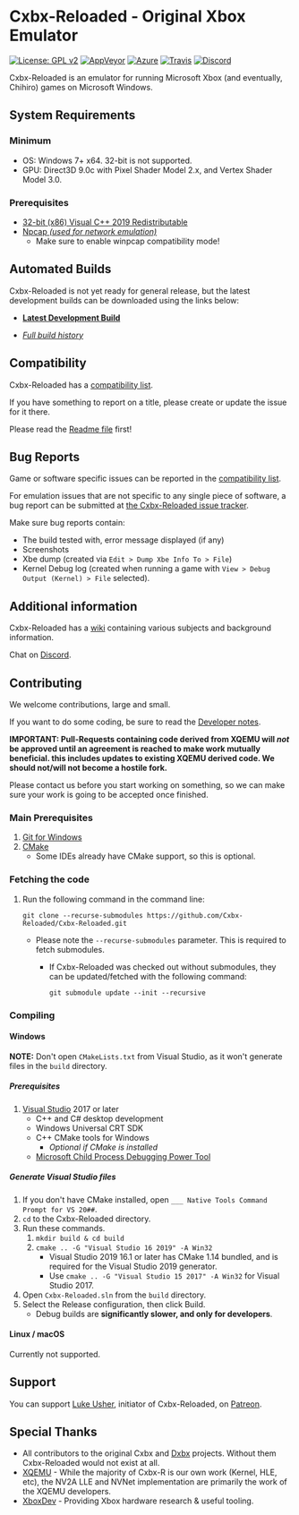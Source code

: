 # Cxbx-Reloaded - Original Xbox Emulator
[![License: GPL v2](https://img.shields.io/badge/License-GPL%20v2-blue.svg)](https://img.shields.io/badge/License-GPL%20v2-blue.svg)
[![AppVeyor](https://ci.appveyor.com/api/projects/status/iao43irxl3umbp33?svg=true)](https://ci.appveyor.com/project/SoullessSentinel/cxbx-reloaded)
[![Azure](https://Cxbx-Reloaded.visualstudio.com/Cxbx-Reloaded/_apis/build/status/Cxbx-Reloaded.Cxbx-Reloaded?branchName=develop)](https://Cxbx-Reloaded.visualstudio.com/Cxbx-Reloaded/_build/latest?definitionId=7&branchName=develop)
[![Travis](https://travis-ci.org/Cxbx-Reloaded/Cxbx-Reloaded.svg?branch=develop)](https://travis-ci.org/Cxbx-Reloaded/Cxbx-Reloaded)
[![Discord](https://img.shields.io/badge/chat-on%20discord-7289da.svg?logo=discord)](https://discord.gg/26Xjx23)

Cxbx-Reloaded is an emulator for running Microsoft Xbox (and eventually, Chihiro) games on Microsoft Windows.

## System Requirements
### Minimum
  * OS: Windows 7+ x64. 32-bit is not supported.
  * GPU: Direct3D 9.0c with Pixel Shader Model 2.x, and Vertex Shader Model 3.0.

### Prerequisites
  * [32-bit (x86) Visual C++ 2019 Redistributable](https://aka.ms/vs/16/release/vc_redist.x86.exe)
  * [Npcap *(used for network emulation)*](https://nmap.org/npcap/#download)
    * Make sure to enable winpcap compatibility mode!

## Automated Builds
Cxbx-Reloaded is not yet ready for general release, but the latest development builds can be downloaded using the links below:

  * **[Latest Development Build](https://ci.appveyor.com/api/projects/SoullessSentinel/cxbx-reloaded/artifacts/Release.zip?branch=develop&job=Configuration:%20Release&pr=false)**

  * *[Full build history](https://ci.appveyor.com/project/SoullessSentinel/cxbx-reloaded/history)*

## Compatibility
Cxbx-Reloaded has a [compatibility list](https://github.com/Cxbx-Reloaded/game-compatibility#cxbx-reloaded-game-compatibility-project).

If you have something to report on a title, please create or update the issue for it there.

Please read the [Readme file](https://github.com/Cxbx-Reloaded/game-compatibility/blob/master/README.md) first!

## Bug Reports
Game or software specific issues can be reported in the [compatibility list](https://github.com/Cxbx-Reloaded/game-compatibility#cxbx-reloaded-game-compatibility-project).

For emulation issues that are not specific to any single piece of software, a bug report can be submitted at [the Cxbx-Reloaded issue tracker](https://github.com/Cxbx-Reloaded/Cxbx-Reloaded/issues).

Make sure bug reports contain:
  * The build tested with, error message displayed (if any)
  * Screenshots 
  * Xbe dump (created via `Edit > Dump Xbe Info To > File`)
  * Kernel Debug log (created when running a game with `View > Debug Output (Kernel) > File` selected).

## Additional information
Cxbx-Reloaded has a [wiki](https://github.com/Cxbx-Reloaded/Cxbx-Reloaded/wiki) containing various subjects and background information.

Chat on [Discord](https://discord.gg/26Xjx23).

## Contributing
We welcome contributions, large and small.

If you want to do some coding, be sure to read the [Developer notes](https://github.com/Cxbx-Reloaded/Cxbx-Reloaded/wiki/Developer-notes).

**IMPORTANT: Pull-Requests containing code derived from XQEMU will _not_ be approved until an agreement is reached to make work mutually beneficial. this includes updates to existing XQEMU derived code. We should not/will not become a hostile fork.**

Please contact us before you start working on something, so we can make sure your work is going to be accepted once finished.

### Main Prerequisites
1. [Git for Windows](https://git-scm.com)
2. [CMake](https://cmake.org)
    * Some IDEs already have CMake support, so this is optional.

### Fetching the code
1. Run the following command in the command line:

    `git clone --recurse-submodules https://github.com/Cxbx-Reloaded/Cxbx-Reloaded.git`
    * Please note the `--recurse-submodules` parameter. This is required to fetch submodules.
      * If Cxbx-Reloaded was checked out without submodules, they can be updated/fetched with the following command:

        `git submodule update --init --recursive`

### Compiling

#### Windows
**NOTE:** Don't open `CMakeLists.txt` from Visual Studio, as it won't generate files in the `build` directory.

##### Prerequisites
1. [Visual Studio](https://visualstudio.microsoft.com/downloads/) 2017 or later
    * C++ and C# desktop development
    * Windows Universal CRT SDK
    * C++ CMake tools for Windows
      * *Optional if CMake is installed*
    * [Microsoft Child Process Debugging Power Tool](https://marketplace.visualstudio.com/items?itemName=vsdbgplat.MicrosoftChildProcessDebuggingPowerTool)

##### Generate Visual Studio files
1. If you don't have CMake installed, open `___ Native Tools Command Prompt for VS 20##`.
2. `cd` to the Cxbx-Reloaded directory.
3. Run these commands.
    1. `mkdir build & cd build`
    2. `cmake .. -G "Visual Studio 16 2019" -A Win32`
        * Visual Studio 2019 16.1 or later has CMake 1.14 bundled, and is required for the Visual Studio 2019 generator.
        * Use `cmake .. -G "Visual Studio 15 2017" -A Win32` for Visual Studio 2017.
4. Open `Cxbx-Reloaded.sln` from the `build` directory.
5. Select the Release configuration, then click Build.
    * Debug builds are **significantly slower, and only for developers**.

#### Linux / macOS
Currently not supported.

## Support
You can support [Luke Usher](https://github.com/LukeUsher), initiator of Cxbx-Reloaded, on [Patreon](https://www.patreon.com/LukeUsher).

## Special Thanks
* All contributors to the original Cxbx and [Dxbx](https://github.com/PatrickvL/Dxbx) projects. Without them Cxbx-Reloaded would not exist at all.
* [XQEMU](https://github.com/xqemu/xqemu) - While the majority of Cxbx-R is our own work (Kernel, HLE, etc), the NV2A LLE and NVNet implementation are primarily the work of the XQEMU developers.
* [XboxDev](https://github.com/xboxdev) - Providing Xbox hardware research & useful tooling.

